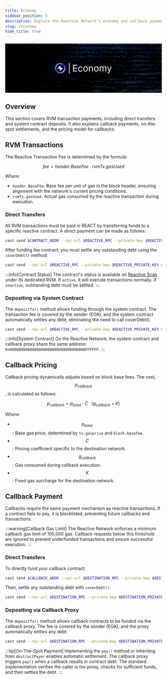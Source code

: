 ```yaml
---
title: Economy
sidebar_position: 5
description: Explore the Reactive Network's economy and callback payment mechanisms.
slug: /economy
hide_title: true
---
```


![Economy](./img/economy.jpg)

## Overview

This section covers RVM transaction payments, including direct transfers and system contract deposits. It also explains callback payments, on-the-spot settlements, and the pricing model for callbacks.

## RVM Transactions

The Reactive Transaction Fee is determined by the formula:

$$
fee = header.BaseFee ⋅ rvmTx.gasUsed
$$

Where:

- `header.BaseFee`: Base fee per unit of gas in the block header, ensuring alignment with the network's current pricing conditions.
- `rvmTx.gasUsed`: Actual gas consumed by the reactive transaction during execution.

### Direct Transfers

All RVM transactions must be paid in REACT by transferring funds to a specific reactive contract. A direct payment can be made as follows:

```bash
cast send $CONTRACT_ADDR --rpc-url $REACTIVE_RPC --private-key $REACTIVE_PRIVATE_KEY --value 0.1ether
```

After funding the contract, you must settle any outstanding debt using the `coverDebt()` method:

```bash
cast send --rpc-url $REACTIVE_RPC --private-key $REACTIVE_PRIVATE_KEY $CONTRACT_ADDR "coverDebt()"
```

:::info[Contract Status]
The contract's status is available on [Reactive Scan](https://kopli.reactscan.net/) under its dedicated RVM. If `active`, it will execute transactions normally. If `inactive`, outstanding debt must be settled.
:::

### Depositing via System Contract

The `depositTo()` method allows funding through the system contract. The transaction fee is covered by the sender (EOA), and the system contract automatically settles any debt, eliminating the need to call coverDebt().

```bash
cast send --rpc-url $REACTIVE_RPC --private-key $REACTIVE_PRIVATE_KEY $SYSTEM_CONTRACT_ADDR "depositTo(address)" $CONTRACT_ADDR --value 0.1ether
```

:::info[System Contract]
On the Reactive Network, the system contract and callback proxy share the same address: `0x0000000000000000000000000000000000FFFFFF`.
:::

## Callback Pricing

Callback pricing dynamically adjusts based on block base fees. The cost, $$p_{callback}$$, is calculated as follows:

$$
p_{callback} = p_{base} ⋅ C ⋅ (g_{callback} + K)
$$

Where:

- $$p_{base}$$: Base gas price, determined by `tx.gasprice` and `block.basefee`.
- $$C$$: Pricing coefficient specific to the destination network.
- $$g_{callback}$$: Gas consumed during callback execution.
- $$K$$: Fixed gas surcharge for the destination network.

## Callback Payment

Callbacks require the same payment mechanism as reactive transactions. If a contract fails to pay, it is blocklisted, preventing future callbacks and transactions.

:::warning[Callback Gas Limit]
The Reactive Network enforces a minimum callback gas limit of 100,000 gas. Callback requests below this threshold are ignored to prevent underfunded transactions and ensure successful execution.
:::

### Direct Transfers

To directly fund your callback contract:

```bash
cast send $CALLBACK_ADDR --rpc-url $DESTINATION_RPC --private-key $DESTINATION_PRIVATE_KEY --value 0.1ether
```

Then, settle any outstanding debt with `coverDebt()`:

```bash
cast send --rpc-url $DESTINATION_RPC --private-key $DESTINATION_PRIVATE_KEY $CALLBACK_ADDR "coverDebt()"
```

### Depositing via Callback Proxy

The `depositTo()` method allows callback contracts to be funded via the callback proxy. The fee is covered by the sender (EOA), and the proxy automatically settles any debt.

```bash
cast send --rpc-url $DESTINATION_RPC --private-key $DESTINATION_PRIVATE_KEY $CALLBACK_PROXY_ADDR "depositTo(address)" $CALLBACK_ADDR --value 0.1ether
```

:::tip[On-The-Spot Payment]
Implementing the `pay()` method or inheriting from `AbstractPayer` enables automatic settlement. The callback proxy triggers `pay()` when a callback results in contract debt. The standard implementation verifies the caller is the proxy, checks for sufficient funds, and then settles the debt.
:::